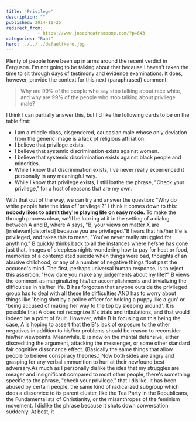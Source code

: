 ```yaml
---
title: 'Privilege'
description: ""
published: 2014-11-25
redirect_from: 
            - https://www.josephcatrambone.com/?p=643
categories: "Rant"
hero: ../../../defaultHero.jpg
---
```

Plenty of people have been up in arms around the recent verdict in Ferguson. I'm not going to be talking about that because I haven't taken the time to sit through days of testimony and evidence examinations. It does, however, provide the context for this next (paraphrased) comment:

> Why are 99% of the people who say stop talking about race white, and why are 99% of the people who stop talking about privilege male?

I think I can partially answer this, but I'd like the following cards to be on the table first:

- I am a middle class, cisgendered, caucasian male whose only deviation from the generic image is a lack of religious affiliation.
- I believe that privilege exists.
- I believe that systemic discrimination exists against women.
- I believe that systemic discrimination exists against black people and minorities.
- While I know that discrimination exists, I've never really experienced it personally in any meaningful way.
- While I know that privilege exists, I still loathe the phrase, "Check your privilege," for a host of reasons that are my own.

With that out of the way, we can try and answer the question: "Why do white people hate the idea of 'privilege'?" I think it comes down to this: **nobody likes to admit they're playing life on easy mode.** To make the through process clear, we'll be looking at it in the setting of a dialog between A and B, where A says, "B, your views on matter X are \[irrelevant|distorted] because you are privileged."B hears that his/her life is privileged, and takes this to mean, "You've never really struggled for anything." B quickly thinks back to all the instances where he/she has done just that. Images of sleepless nights wondering how to pay for heat or food, memories of a contemplated suicide when things were bad, thoughts of an abusive childhood, or any of a number of negative things float past the accused's mind. The first, perhaps universal human response, is to reject this assertion. "How dare you make any judgements about my life?" B views the comment as marginalizing his/her accomplishments and trivializing the difficulties in his/her life. B has forgotten that anyone outside the privileged group has to deal with all these life difficulties AND has to worry about things like 'being shot by a police officer for holding a puppy like a gun' or 'being accused of making her way to the top by sleeping around'. It is possible that A does not recognize B's trials and tribulations, and that would indeed be a point of fault. However, while B is focusing on this being the case, A is hoping to assert that the B's lack of exposure to the other negatives in addition to his/her problems should be reason to reconsider his/her viewpoints. Meanwhile, B is now on the mental defensive, either discrediting the argument, attacking the messenger, or some other standard fair cognitive dissonance effect. (Basically the same things that allow people to believe conspiracy theories.) Now both sides are angry and grasping for any verbal ammunition to hurl at their newfound best adversary.As much as I personally dislike the idea that my struggles are meager and insignificant compared to most other people, there's something specific to the phrase, "check your privilege," that I dislike. It has been abused by certain people, the same kind of radicalized subgroup which does a disservice to its parent cluster, like the Tea Party in the Republicans, the Fundamentalists of Christianity, or the misanthropes of the feminism movement. I dislike the phrase because it shuts down conversation suddenly. At best, it
